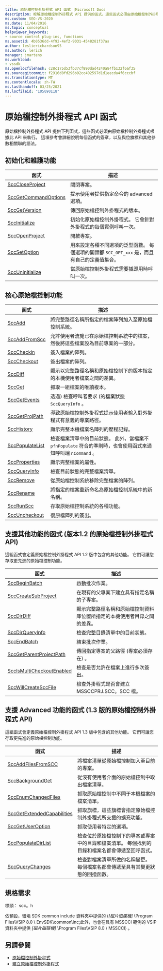 ```yaml
---
title: 原始檔控制外掛程式 API 函式 |Microsoft Docs
description: 瞭解原始檔控制外掛程式 API 提供的函式，這些函式必須由原始檔控制外掛程式來執行。
ms.custom: SEO-VS-2020
ms.date: 11/04/2016
ms.topic: conceptual
helpviewer_keywords:
- source control plug-ins, functions
ms.assetid: 4b0536dd-4f92-4ef2-9031-4548281f37aa
author: leslierichardson95
ms.author: lerich
manager: jmartens
ms.workload:
- vssdk
ms.openlocfilehash: c28c175d53fb37cf890dad4240a84fb132f6af35
ms.sourcegitcommit: f2916d8fd296b92cc402597d1d1eecda4f6cccbf
ms.translationtype: MT
ms.contentlocale: zh-TW
ms.lasthandoff: 03/25/2021
ms.locfileid: "105090118"
---
```

# <a name="source-control-plug-in-api-functions"></a>原始檔控制外掛程式 API 函式
原始檔控制外掛程式 API 提供下列函式，這些函式必須由原始檔控制外掛程式根據此 API 來執行。 這項參考會詳細說明每個函式的簽章，以及與位旗標和其他參數相關聯的語法。

## <a name="initialization-and-housekeeping-functions"></a>初始化和維護功能

|函式|描述|
|--------------|-----------------|
|[SccCloseProject](../extensibility/scccloseproject-function.md)|關閉專案。|
|[SccGetCommandOptions](../extensibility/sccgetcommandoptions-function.md)|提示使用者提供指定命令的 advanced 選項。|
|[SccGetVersion](../extensibility/sccgetversion-function.md)|傳回原始檔控制外掛程式的版本。|
|[SccInitialize](../extensibility/sccinitialize-function.md)|初始化原始檔控制外掛程式。 它會針對外掛程式的每個實例呼叫一次。|
|[SccOpenProject](../extensibility/sccopenproject-function.md)|開啟專案。|
|[SccSetOption](../extensibility/sccsetoption-function.md)|用來設定各種不同選項的泛型函數。 每個選項的開頭都 `SCC_OPT_xxx` 是，而且有自己的定義值集合。|
|[SccUninitialize](../extensibility/sccuninitialize-function.md)|當原始檔控制外掛程式需要插即用時呼叫一次。|

## <a name="core-source-control-functions"></a>核心原始檔控制功能

|函式|描述|
|--------------|-----------------|
|[SccAdd](../extensibility/sccadd-function.md)|將完整路徑名稱所指定的檔案陣列加入至原始檔控制系統。|
|[SccAddFromScc](../extensibility/sccaddfromscc-function.md)|允許使用者流覽已在原始檔控制系統中的檔案，然後將這些檔案設為目前專案的一部分。|
|[SccCheckin](../extensibility/scccheckin-function.md)|簽入檔案的陣列。|
|[SccCheckout](../extensibility/scccheckout-function.md)|簽出檔案的陣列。|
|[SccDiff](../extensibility/sccdiff-function.md)|顯示以完整路徑名稱和原始檔控制下的版本指定的本機使用者檔案之間的差異。|
|[SccGet](../extensibility/sccget-function.md)|抓取一組檔案的唯讀複本。|
|[SccGetEvents](../extensibility/sccgetevents-function.md)|透過) 檢查呼叫者要求 (的檔案狀態 `SccQueryInfo` 。|
|[SccGetProjPath](../extensibility/sccgetprojpath-function.md)|導致原始檔控制外掛程式提示使用者輸入對外掛程式有意義的專案路徑。|
|[SccHistory](../extensibility/scchistory-function.md)|顯示完整本機檔案名陣列的歷程記錄。|
|[SccPopulateList](../extensibility/sccpopulatelist-function.md)|檢查檔案清單中的目前狀態。 此外，當檔案不 `pfnPopulate` 符合的準則時，也會使用函式來通知呼叫端 `nCommand` 。|
|[SccProperties](../extensibility/sccproperties-function.md)|顯示完整檔案的屬性。|
|[SccQueryInfo](../extensibility/sccqueryinfo-function.md)|檢查目前狀態的完整檔案清單。|
|[SccRemove](../extensibility/sccremove-function.md)|從原始檔控制系統移除完整檔案的陣列。|
|[SccRename](../extensibility/sccrename-function.md)|將指定的檔案重新命名為原始檔控制系統中的新名稱。|
|[SccRunScc](../extensibility/sccrunscc-function.md)|存取原始檔控制系統的各種功能。|
|[SccUncheckout](../extensibility/sccuncheckout-function.md)|復原檔陣列的簽出。|

## <a name="functions-that-support-additional-capability-version-12-of-the-source-control-plug-in-api"></a>支援其他功能的函式 (版本1.2 的原始檔控制外掛程式 API) 
 這組函式會定義原始檔控制外掛程式 API 1.2 版中包含的其他功能。 它們可讓您存取更先進的原始檔控制功能。

|函式|描述|
|--------------|-----------------|
|[SccBeginBatch](../extensibility/sccbeginbatch-function.md)|啟動批次作業。|
|[SccCreateSubProject](../extensibility/scccreatesubproject-function.md)|在現有的父專案下建立具有指定名稱的子專案。|
|[SccDirDiff](../extensibility/sccdirdiff-function.md)|顯示完整路徑名稱和原始檔控制資料庫位置所指定的本機使用者目錄之間的差異。|
|[SccDirQueryInfo](../extensibility/sccdirqueryinfo-function.md)|檢查完整目錄清單中的目前狀態。|
|[SccEndBatch](../extensibility/sccendbatch-function.md)|結束批次作業。|
|[SccGetParentProjectPath](../extensibility/sccgetparentprojectpath-function.md)|傳回指定專案的父路徑 (專案必須存在) 。|
|[SccIsMultiCheckoutEnabled](../extensibility/sccismulticheckoutenabled-function.md)|檢查是否允許在檔案上進行多次簽出。|
|[SccWillCreateSccFile](../extensibility/sccwillcreatesccfile-function.md)|檢查外掛程式是否會建立 MSSCCPRJ.SCC。SCC 檔。|

## <a name="functions-that-support-advanced-capability-version-13-of-the-source-control-plug-in-api"></a>支援 Advanced 功能的函式 (1.3 版的原始檔控制外掛程式 API) 
 這組函式會定義原始檔控制外掛程式 API 1.3 版中包含的其他功能。 它們可讓您存取更先進的原始檔控制功能。

|函式|描述|
|--------------|-----------------|
|[SccAddFilesFromSCC](../extensibility/sccaddfilesfromscc-function.md)|將檔案清單從原始檔控制加入至目前的專案。|
|[SccBackgroundGet](../extensibility/sccbackgroundget-function.md)|從沒有使用者介面的原始檔控制中取出檔案清單。|
|[SccEnumChangedFiles](../extensibility/sccenumchangedfiles-function.md)|抓取原始檔控制中不同于本機檔案的檔案清單。|
|[SccGetExtendedCapabilities](../extensibility/sccgetextendedcapabilities-function.md)|抓取旗標，這些旗標會指定原始檔控制外掛程式所支援的擴充功能。|
|[SccGetUserOption](../extensibility/sccgetuseroption-function.md)|抓取使用者特定的選項。|
|[SccPopulateDirList](../extensibility/sccpopulatedirlist-function.md)|檢查位於原始檔控制下的專案或專案中的目錄和檔案清單。 每個找到的目錄和檔案名都會傳遞至回呼函式。|
|[SccQueryChanges](../extensibility/sccquerychanges-function.md)|檢查對檔案清單所做的名稱變更。 每個檔案名都會傳遞至具有其變更狀態的回撥函數。|

## <a name="requirements"></a>規格需求
 標頭： scc。h

 依預設，環境 SDK common include 資料夾中提供的 (*[磁片磁碟機]* \Program Files\VSIP 8.0 \ EnvSDK\common\inc;此外，也會在具有 MSSCCI 範例的 VSIP 資料夾中提供 *[磁片磁碟機]* \Program Files\VSIP 8.0 \ MSSCCI) 。

## <a name="see-also"></a>另請參閱
- [原始檔控制外掛程式](../extensibility/source-control-plug-ins.md)
- [建立原始檔控制外掛程式](../extensibility/internals/creating-a-source-control-plug-in.md)
